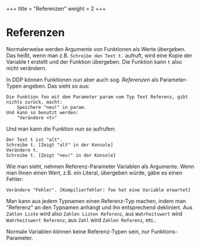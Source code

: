 +++
title = "Referenzen"
weight = 2
+++

# Referenzen

Normalerweise werden Argumente von Funktionen als Werte übergeben.
Das heißt, wenn man z.B. `Schreibe den Text t.` aufruft, wird eine Kopie der Variable t erstellt und der Funktion übergeben. Die Funktion kann `t` also nicht verändern.

In DDP können Funktionen nun aber auch sog. *Referenzen* als Parameter-Typen angeben.
Das sieht so aus:

```ddp
Die Funktion foo mit dem Parameter param vom Typ Text Referenz, gibt nichts zurück, macht:
    Speichere "neu!" in param.
Und kann so benutzt werden:
    "Verändere <t>"
```

Und man kann die Funktion nun so aufrufen:

```ddp
Der Text t ist "alt".
Schreibe t. [Zeigt "alt" in der Konsole]
Verändere t.
Schreibe t. [Zeigt "neu!" in der Konsole]
```

Wie man sieht, nehmen Referenz-Parameter Variablen als Argumente.
Wenn man ihnen einen Wert, z.B. ein Literal, übergeben würde, gäbe es einen Fehler:

```ddp
Verändere "Fehler". [Kompilierfehler: foo hat eine Variable erwartet]
```

Man kann aus jedem Typnamen einen Referenz-Typ machen, indem man "Referenz" an den Typnamen anhängt und ihn entsprechend dekliniert.
Aus `Zahlen Liste` wird also `Zahlen Listen Referenz`, aus `Wahrheitswert` wird `Wahrheitswert Referenz`, aus `Zahl` wird `Zahlen Referenz`, etc..

Normale Variablen können keine Referenz-Typen sein, nur Funktions-Parameter.